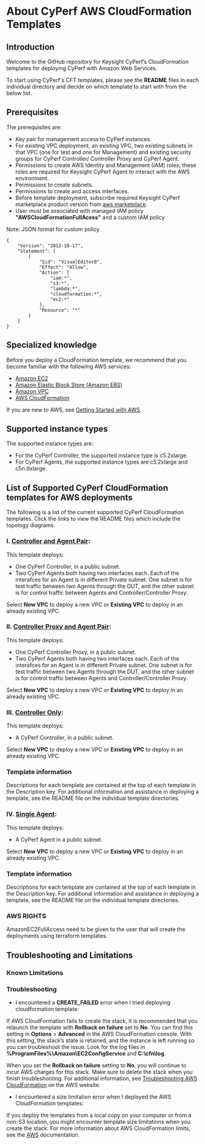 # About CyPerf AWS CloudFormation Templates
## Introduction
Welcome to the GitHub repository for Keysight CyPerf’s CloudFormation templates for deploying CyPerf with Amazon Web Services. 

To start using CyPerf's CFT templates, please see the **README** files in each individual directory and decide on which template to start with from the below list.

## Prerequisites
The prerequisites are:
- Key pair for management access to CyPerf instances.
- For existing VPC deployment, an existing VPC, two existing subnets in that VPC (one for test and one for Management) and existing security groups for CyPerf Controller/ Controller Proxy and CyPerf Agent.
- Permissions to create AWS Identity and Management (IAM) roles; these roles are required for Keysight CyPerf Agent to interact with the AWS environment.
- Permissions to create subnets.
- Permissions to create and access interfaces.
- Before template deployment, subscribe required Keysight CyPerf marketplace product version from [aws marketplace](https://aws.amazon.com/marketplace).
- User must be associated with managed IAM policy **"AWSCloudFormationFullAcess"** and a custom IAM policy

Note:
    JSON format for custom policy

    {
        "Version": "2012-10-17",
        "Statement": [
            {
                "Sid": "VisualEditor0",
                "Effect": "Allow",
                "Action": [
                    "iam:*",
                    "s3:*",
                    "lambda:*",
                    "cloudformation:*",
                    "ec2:*"
                ],
                "Resource": "*"
            }
        ]
    }

## Specialized knowledge
Before you deploy a CloudFormation template, we recommend that you become familiar with the following AWS services:
- [Amazon EC2](https://docs.aws.amazon.com/ec2/index.html)
- [Amazon Elastic Block Store (Amazon EBS)](https://docs.aws.amazon.com/AWSEC2/latest/UserGuide/AmazonEBS.html)
- [Amazon VPC](https://docs.aws.amazon.com/vpc/index.html)
- [AWS CloudFormation](https://docs.aws.amazon.com/cloudformation/index.html)


If you are new to AWS, see [Getting Started with AWS](https://aws.amazon.com/getting-started/).

## Supported instance types 
The supported instance types are:
- For the CyPerf Controller, the supported instance type is c5.2xlarge.
- For CyPerf Agents, the supported instance types are c5.2xlarge and c5n.9xlarge.

## List of Supported CyPerf CloudFormation templates for AWS deployments
The following is a list of the current supported CyPerf CloudFormation templates. Click the links to view the README files which include the topology diagrams. 

### I. [Controller and Agent Pair](controller_and_agent_pair):

This template deploys:
- One CyPerf Controller, in a public subnet.
- Two CyPerf Agents both having two interfaces each. Each of the interafces for an Agent is in different Private subnet. One subnet is for test traffic between two Agents through the DUT, and the other subnet is for control traffic between Agents and Controller/Controller Proxy.

Select **New VPC** to deploy a new VPC or **Existing VPC** to deploy in an already existing VPC.

### II. [Controller Proxy and Agent Pair](controller_proxy_and_agent_pair):

This template deploys:
- One CyPerf Controller Proxy, in a public subnet.
- Two CyPerf Agents both having two interfaces each. Each of the interafces for an Agent is in different Private subnet. One subnet is for test traffic between two Agents through the DUT, and the other subnet is for control traffic between Agents and Controller/Controller Proxy.

Select **New VPC** to deploy a new VPC or **Existing VPC** to deploy in an already existing VPC.

### III. [Controller Only](controller_only):

This template deploys:
- A CyPerf Controller, in a public subnet.

Select **New VPC** to deploy a new VPC or **Existing VPC** to deploy in an already existing VPC.

### Template information
Descriptions for each template are contained at the top of each template in the Description key. For additional information and assistance in deploying a template, see the README file on the individual template directories.

### IV. [Single Agent](single_agent):

This template deploys:
- A CyPerf Agent in a public subnet.

Select **New VPC** to deploy a new VPC or **Existing VPC** to deploy in an already existing VPC.

### Template information
Descriptions for each template are contained at the top of each template in the Description key. For additional information and assistance in deploying a template, see the README file on the individual template directories.

### AWS RIGHTS

AmazonEC2FullAccess need to be given to the user that will create the deployments using terraform templates.

## Troubleshooting and Limitations

### Known Limitations

### Troubleshooting

- I encountered a **CREATE_FAILED** error when I tried deploying cloudformation template:

If AWS CloudFormation fails to create the stack, it is recommended that you relaunch the template with **Rollback on failure** set to **No**. You can find this setting in **Options** > **Advanced** in the AWS CloudFormation console.
With this setting, the stack’s state is retained, and the instance is left running so you can troubleshoot the issue. Look for the log files in **%ProgramFiles%\Amazon\EC2ConfigService** and **C:\cfn\log**.

When you set the **Rollback on failure** setting to **No**, you will continue to incur AWS charges for this stack. Make sure to delete the stack when you finish troubleshooting. For additional information, see [Troubleshooting AWS CloudFormation](https://docs.aws.amazon.com/AWSCloudFormation/latest/UserGuide/troubleshooting.html) on the AWS website.

- I encountered a size limitation error when I deployed the AWS CloudFormation templates:

If you deploy the templates from a local copy on your computer or from a non-S3 location, you might encounter template size limitations when you create the stack.
For more information about AWS CloudFormation limits, see the [AWS](https://docs.aws.amazon.com/AWSCloudFormation/latest/UserGuide/cloudformation-limits.html) documentation.

